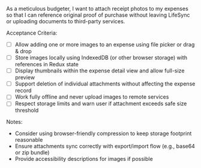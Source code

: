 As a meticulous budgeter, I want to attach receipt photos to my expenses so that I can reference original proof of purchase without leaving LifeSync or uploading documents to third-party services.

Acceptance Criteria:
- [ ] Allow adding one or more images to an expense using file picker or drag & drop
- [ ] Store images locally using IndexedDB (or other browser storage) with references in Redux state
- [ ] Display thumbnails within the expense detail view and allow full-size preview
- [ ] Support deletion of individual attachments without affecting the expense record
- [ ] Work fully offline and never upload images to remote services
- [ ] Respect storage limits and warn user if attachment exceeds safe size threshold

Notes:
- Consider using browser-friendly compression to keep storage footprint reasonable
- Ensure attachments sync correctly with export/import flow (e.g., base64 or zip bundle)
- Provide accessibility descriptions for images if possible
